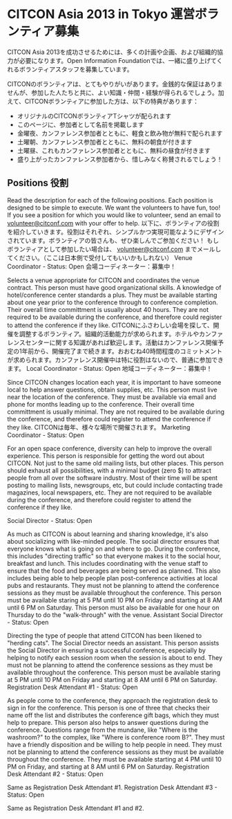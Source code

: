 # CITCON Asia 2013 in Tokyo 運営ボランティア募集

CITCON Asia 2013を成功させるためには、多くの計画や企画、および組織的協力が必要になります。Open Information Foundationでは、一緒に盛り上げてくれるボランティアスタッフを募集しています。

CITCONのボランティアは、とてもやりがいがあります。金銭的な保証はありませんが、参加した人たちと共に、よい知識・仲間・経験が得られるでしょう。加えて、CITCONボランティアに参加した方は、以下の特典があります：

* オリジナルのCITCONボランティアTシャツが配られます
* このページに、参加者として名前を掲載します
* 金曜夜、カンファレンス参加者とともに、軽食と飲み物が無料で配られます
* 土曜朝、カンファレンス参加者とともに、無料の朝食が付きます
* 土曜昼、これもカンファレンス参加者とともに、無料の昼食が付きます
* 盛り上がったカンファレンス参加者から、惜しみなく称賛されるでしょう！

## Positions 役割

Read the description for each of the following positions. Each position is designed to be simple to execute. We want the volunteers to have fun, too! If you see a position for which you would like to volunteer, send an email to volunteer@citconf.com with your offer to help.
以下に、ボランティアの役割を紹介していきます。役割はそれぞれ、シンプルかつ実現可能なようにデザインされています。ボランティアの皆さんも、ぜひ楽しんでご参加ください！
もしボランティアとして参加したい場合は、 volunteer@citconf.com までメールしてください。（ここは日本側で受付してもいいかもしれない）
Venue Coordinator - Status: Open 会場コーディネーター：募集中！


Selects a venue appropriate for CITCON and coordinates the venue contract. This person must have good organizational skills. A knowledge of hotel/conference center standards a plus. They must be available starting about one year prior to the conference through to conference completion. Their overall time committment is usually about 40 hours. They are not required to be available during the conference, and therefore could register to attend the conference if they like.
CITCONにふさわしい会場を探して、開催を調整するボランティア。組織的活動能力が求められます。ホテルやカンファレンスセンターに関する知識があれば歓迎します。活動はカンファレンス開催予定の1年前から、開催完了まで続きます。おおむね40時間程度のコミットメントが求められます。カンファレンス開催中は特に役割はないので、普通に参加できます。
Local Coordinator - Status: Open 地域コーディネーター：募集中！


Since CITCON changes location each year, it is important to have someone local to help answer questions, obtain supplies, etc. This person must live near the location of the conference. They must be available via email and phone for months leading up to the conference. Their overall time committment is usually minimal. They are not required to be available during the conference, and therefore could register to attend the conference if they like.
CITCONは毎年、様々な場所で開催されます。
Marketing Coordinator - Status: Open


For an open space conference, diversity can help to improve the overall experience. This person is responsible for getting the word out about CITCON. Not just to the same old mailing lists, but other places. This person should exhaust all possibilities, with a minimal budget (zero $) to attract people from all over the software industry. Most of their time will be spent posting to mailing lists, newsgroups, etc, but could include contacting trade magazines, local newspapers, etc. They are not required to be available during the conference, and therefore could register to attend the conference if they like.

Social Director - Status: Open


As much as CITCON is about learning and sharing knowledge, it's also about socializing with like-minded people. The social director ensures that everyone knows what is going on and where to go. During the conference, this includes "directing traffic" so that everyone makes it to the social hour, breakfast and lunch. This includes coordinating with the venue staff to ensure that the food and beverages are being served as planned. This also includes being able to help people plan post-conference activities at local pubs and restaurants. They must not be planning to attend the conference sessions as they must be available throughout the conference. This person must be available staring at 5 PM until 10 PM on Friday and starting at 8 AM until 6 PM on Saturday. This person must also be available for one hour on Thursday to do the "walk-through" with the venue.
Assistant Social Director - Status: Open


Directing the type of people that attend CITCON has been likened to "herding cats". The Social Director needs an assistant. This person assists the Social Director in ensuring a successful conference, especially by helping to notify each session room when the session is about to end. They must not be planning to attend the conference sessions as they must be available throughout the conference. This person must be available staring at 5 PM until 10 PM on Friday and starting at 8 AM until 6 PM on Saturday.
Registration Desk Attendant #1 - Status: Open


As people come to the conference, they approach the registration desk to sign in for the conference. This person is one of three that checks their name off the list and distributes the conference gift bags, which they must help to prepare. This person also helps to answer questions during the conference. Questions range from the mundane, like "Where is the washroom?" to the complex, like "Where is conference room B?". They must have a friendly disposition and be willing to help people in need. They must not be planning to attend the conference sessions as they must be available throughout the conference. They must be available starting at 4 PM until 10 PM on Friday, and starting at 8 AM until 6 PM on Saturday.
Registration Desk Attendant #2 - Status: Open


Same as Registration Desk Attendant #1.
Registration Desk Attendant #3 - Status: Open


Same as Registration Desk Attendant #1 and #2.
